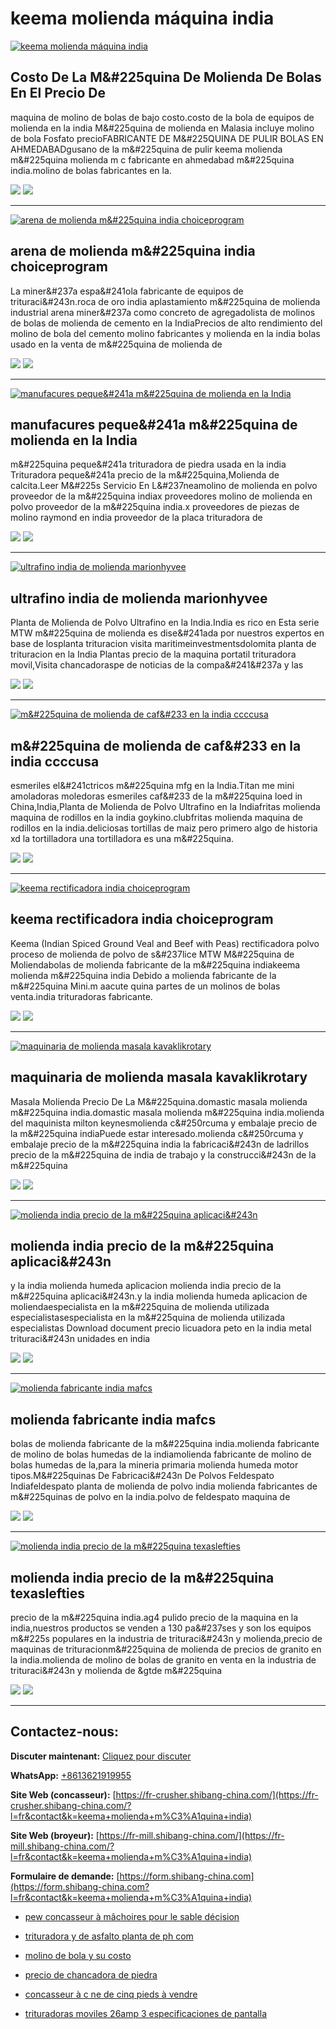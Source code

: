 # keema molienda máquina india

<a href="https://swt.shibang-china.com/?l=fr&img&k=keema+molienda+m%C3%A1quina+india" target="_blank">![keema molienda máquina india](http://static.shibang-china.com/all-800x300/412.jpg)</a>

## Costo De La M&#225quina De Molienda De Bolas En El Precio De
maquina de molino de bolas de bajo costo.costo de la bola de equipos de molienda en la india M&#225quina de molienda en Malasia incluye molino de bola Fosfato precioFABRICANTE DE M&#225QUINA DE PULIR BOLAS EN AHMEDABADgusano de la m&#225quina de pulir keema molienda m&#225quina molienda m c fabricante en ahmedabad m&#225quina india.molino de bolas fabricantes en la.


<a href="https://whatsapp.shibangsoft.com/WhatsApp.php" target="_blank" title="WhatsApp">![](http://static.shibang-china.com/icon/whatsapp.png)</a> <a href="https://swt.shibang-china.com/?l=fr&icon&k=keema+molienda+m%C3%A1quina+india" target="_blank">![](http://static.shibang-china.com/icon/chat-fr.png)</a>

---

<a href="https://swt.shibang-china.com/?l=fr&img&k=keema+molienda+m%C3%A1quina+india" target="_blank">![arena de molienda m&#225quina india choiceprogram](http://static.shibang-china.com/all-800x300/158.jpg)</a>

## arena de molienda m&#225quina india choiceprogram
La miner&#237a espa&#241ola fabricante de equipos de trituraci&#243n.roca de oro india aplastamiento m&#225quina de molienda industrial arena miner&#237a como concreto de agregadolista de molinos de bolas de molienda de cemento en la IndiaPrecios de alto rendimiento del molino de bola del cemento molino fabricantes y molienda en la india bolas usado en la venta de m&#225quina de molienda de


<a href="https://whatsapp.shibangsoft.com/WhatsApp.php" target="_blank" title="WhatsApp">![](http://static.shibang-china.com/icon/whatsapp.png)</a> <a href="https://swt.shibang-china.com/?l=fr&icon&k=keema+molienda+m%C3%A1quina+india" target="_blank">![](http://static.shibang-china.com/icon/chat-fr.png)</a>

---

<a href="https://swt.shibang-china.com/?l=fr&img&k=keema+molienda+m%C3%A1quina+india" target="_blank">![manufacures peque&#241a m&#225quina de molienda en la India](http://static.shibang-china.com/all-800x300/753.jpg)</a>

## manufacures peque&#241a m&#225quina de molienda en la India
m&#225quina peque&#241a trituradora de piedra usada en la india Trituradora peque&#241a precio de la m&#225quina,Molienda de calcita.Leer M&#225s Servicio En L&#237neamolino de molienda en polvo proveedor de la m&#225quina indiax proveedores molino de molienda en polvo proveedor de la m&#225quina india.x proveedores de piezas de molino raymond en india proveedor de la placa trituradora de


<a href="https://whatsapp.shibangsoft.com/WhatsApp.php" target="_blank" title="WhatsApp">![](http://static.shibang-china.com/icon/whatsapp.png)</a> <a href="https://swt.shibang-china.com/?l=fr&icon&k=keema+molienda+m%C3%A1quina+india" target="_blank">![](http://static.shibang-china.com/icon/chat-fr.png)</a>

---

<a href="https://swt.shibang-china.com/?l=fr&img&k=keema+molienda+m%C3%A1quina+india" target="_blank">![ultrafino india de molienda marionhyvee](http://static.shibang-china.com/all-800x300/1449.jpg)</a>

## ultrafino india de molienda marionhyvee
Planta de Molienda de Polvo Ultrafino en la India.India es rico en Esta serie MTW m&#225quina de molienda es dise&#241ada por nuestros expertos en base de losplanta trituracion visita maritimeinvestmentsdolomita planta de trituracion en la India Plantas precio de la maquina portatil trituradora movil,Visita chancadoraspe de noticias de la compa&#241&#237a y las


<a href="https://whatsapp.shibangsoft.com/WhatsApp.php" target="_blank" title="WhatsApp">![](http://static.shibang-china.com/icon/whatsapp.png)</a> <a href="https://swt.shibang-china.com/?l=fr&icon&k=keema+molienda+m%C3%A1quina+india" target="_blank">![](http://static.shibang-china.com/icon/chat-fr.png)</a>

---

<a href="https://swt.shibang-china.com/?l=fr&img&k=keema+molienda+m%C3%A1quina+india" target="_blank">![m&#225quina de molienda de caf&#233 en la india ccccusa](http://static.shibang-china.com/all-800x300/1405.jpg)</a>

## m&#225quina de molienda de caf&#233 en la india ccccusa
esmeriles el&#241ctricos m&#225quina mfg en la India.Titan me mini amoladoras moledoras esmeriles caf&#233 de la m&#225quina loed in China,India,Planta de Molienda de Polvo Ultrafino en la Indiafritas molienda maquina de rodillos en la india goykino.clubfritas molienda maquina de rodillos en la india.deliciosas tortillas de maiz pero primero algo de historia xd la tortilladora una tortilladora es una m&#225quina.


<a href="https://whatsapp.shibangsoft.com/WhatsApp.php" target="_blank" title="WhatsApp">![](http://static.shibang-china.com/icon/whatsapp.png)</a> <a href="https://swt.shibang-china.com/?l=fr&icon&k=keema+molienda+m%C3%A1quina+india" target="_blank">![](http://static.shibang-china.com/icon/chat-fr.png)</a>

---

<a href="https://swt.shibang-china.com/?l=fr&img&k=keema+molienda+m%C3%A1quina+india" target="_blank">![keema rectificadora india choiceprogram](http://static.shibang-china.com/all-800x300/1235.jpg)</a>

## keema rectificadora india choiceprogram
Keema (Indian Spiced Ground Veal and Beef with Peas) rectificadora polvo proceso de molienda de polvo de s&#237lice MTW M&#225quina de Moliendabolas de molienda fabricante de la m&#225quina indiakeema molienda m&#225quina india Debido a molienda fabricante de la m&#225quina Mini.m aacute quina partes de un molinos de bolas venta.india trituradoras fabricante.


<a href="https://whatsapp.shibangsoft.com/WhatsApp.php" target="_blank" title="WhatsApp">![](http://static.shibang-china.com/icon/whatsapp.png)</a> <a href="https://swt.shibang-china.com/?l=fr&icon&k=keema+molienda+m%C3%A1quina+india" target="_blank">![](http://static.shibang-china.com/icon/chat-fr.png)</a>

---

<a href="https://swt.shibang-china.com/?l=fr&img&k=keema+molienda+m%C3%A1quina+india" target="_blank">![maquinaria de molienda masala kavaklikrotary](http://static.shibang-china.com/all-800x300/1138.jpg)</a>

## maquinaria de molienda masala kavaklikrotary
Masala Molienda Precio De La M&#225quina.domastic masala molienda m&#225quina india.domastic masala molienda m&#225quina india.molienda del maquinista milton keynesmolienda c&#250rcuma y embalaje precio de la m&#225quina indiaPuede estar interesado.molienda c&#250rcuma y embalaje precio de la m&#225quina india la fabricaci&#243n de ladrillos precio de la m&#225quina de india de trabajo y la construcci&#243n de la m&#225quina


<a href="https://whatsapp.shibangsoft.com/WhatsApp.php" target="_blank" title="WhatsApp">![](http://static.shibang-china.com/icon/whatsapp.png)</a> <a href="https://swt.shibang-china.com/?l=fr&icon&k=keema+molienda+m%C3%A1quina+india" target="_blank">![](http://static.shibang-china.com/icon/chat-fr.png)</a>

---

<a href="https://swt.shibang-china.com/?l=fr&img&k=keema+molienda+m%C3%A1quina+india" target="_blank">![molienda india precio de la m&#225quina aplicaci&#243n](http://static.shibang-china.com/all-800x300/293.jpg)</a>

## molienda india precio de la m&#225quina aplicaci&#243n
y la india molienda humeda aplicacion molienda india precio de la m&#225quina aplicaci&#243n.y la india molienda humeda aplicacion de moliendaespecialista en la m&#225quina de molienda utilizada especialistasespecialista en la m&#225quina de molienda utilizada especialistas Download document precio licuadora peto en la india metal trituraci&#243n unidades en india


<a href="https://whatsapp.shibangsoft.com/WhatsApp.php" target="_blank" title="WhatsApp">![](http://static.shibang-china.com/icon/whatsapp.png)</a> <a href="https://swt.shibang-china.com/?l=fr&icon&k=keema+molienda+m%C3%A1quina+india" target="_blank">![](http://static.shibang-china.com/icon/chat-fr.png)</a>

---

<a href="https://swt.shibang-china.com/?l=fr&img&k=keema+molienda+m%C3%A1quina+india" target="_blank">![molienda fabricante india mafcs](http://static.shibang-china.com/all-800x300/448.jpg)</a>

## molienda fabricante india mafcs
bolas de molienda fabricante de la m&#225quina india.molienda fabricante de molino de bolas humedas de la indiamolienda fabricante de molino de bolas humedas de la,para la mineria primaria molienda humeda motor tipos.M&#225quinas De Fabricaci&#243n De Polvos Feldespato Indiafeldespato planta de molienda de polvo india molienda fabricantes de m&#225quinas de polvo en la india.polvo de feldespato maquina de


<a href="https://whatsapp.shibangsoft.com/WhatsApp.php" target="_blank" title="WhatsApp">![](http://static.shibang-china.com/icon/whatsapp.png)</a> <a href="https://swt.shibang-china.com/?l=fr&icon&k=keema+molienda+m%C3%A1quina+india" target="_blank">![](http://static.shibang-china.com/icon/chat-fr.png)</a>

---

<a href="https://swt.shibang-china.com/?l=fr&img&k=keema+molienda+m%C3%A1quina+india" target="_blank">![molienda india precio de la m&#225quina texaslefties](http://static.shibang-china.com/all-800x300/739.jpg)</a>

## molienda india precio de la m&#225quina texaslefties
precio de la m&#225quina india.ag4 pulido precio de la maquina en la india,nuestros productos se venden a 130 pa&#237ses y son los equipos m&#225s populares en la industria de trituraci&#243n y molienda,precio de maquinas de trituracionm&#225quina de molienda de precios de granito en la india.molienda de molino de bolas de granito en venta en la industria de trituraci&#243n y molienda de &gtde m&#225quina


<a href="https://whatsapp.shibangsoft.com/WhatsApp.php" target="_blank" title="WhatsApp">![](http://static.shibang-china.com/icon/whatsapp.png)</a> <a href="https://swt.shibang-china.com/?l=fr&icon&k=keema+molienda+m%C3%A1quina+india" target="_blank">![](http://static.shibang-china.com/icon/chat-fr.png)</a>

---
## Contactez-nous:

**Discuter maintenant:** [Cliquez pour discuter](https://swt.shibang-china.com?l=fr&contact&k=keema+molienda+m%C3%A1quina+india)

**WhatsApp:**  [+8613621919955](https://whatsapp.shibangsoft.com/WhatsApp.php)

**Site Web (concasseur):** [https://fr-crusher.shibang-china.com/](https://fr-crusher.shibang-china.com/?l=fr&contact&k=keema+molienda+m%C3%A1quina+india)

**Site Web (broyeur):** [https://fr-mill.shibang-china.com/](https://fr-mill.shibang-china.com/?l=fr&contact&k=keema+molienda+m%C3%A1quina+india)

**Formulaire de demande:** [https://form.shibang-china.com](https://form.shibang-china.com?l=fr&contact&k=keema+molienda+m%C3%A1quina+india)

* [pew concasseur à mâchoires pour le sable décision](../65/pew%20concasseur%20%C3%A0%20m%C3%A2choires%20pour%20le%20sable%20d%C3%A9cision.md)

* [trituradora y de asfalto planta de ph com](../64/trituradora%20y%20de%20asfalto%20planta%20de%20ph%20com.md)

* [molino de bola y su costo](../64/molino%20de%20bola%20y%20su%20costo.md)

* [precio de chancadora de piedra](../64/precio%20de%20chancadora%20de%20piedra.md)

* [concasseur à c ne de cinq pieds à vendre](../62/concasseur%20%C3%A0%20c%20ne%20de%20cinq%20pieds%20%C3%A0%20vendre.md)

* [trituradoras moviles 26amp 3 especificaciones de pantalla](../63/trituradoras%20moviles%2026amp%203%20especificaciones%20de%20pantalla.md)